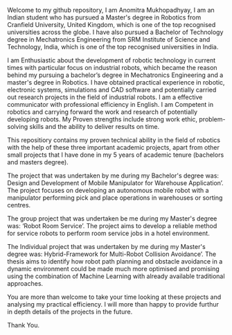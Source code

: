 Welcome to my github repository, I am Anomitra Mukhopadhyay, I am an Indian student who has pursued a Master's degree in Robotics from Cranfield University, United Kingdom, which is one of the top recognised universities across the globe. I have also pursued a Bachelor of Technology degree in Mechatronics Engineering from SRM Institute of Science and Technology, India, which is one of the top recognised universities in India. 

I am Enthusiastic about the development of robotic technology in current times with particular focus on industrial robots, which became the reason behind my pursuing a bachelor’s degree in Mechatronics Engineering and a master's degree in Robotics. I have obtained practical experience in robotic, electronic systems, simulations and CAD software and potentially carried out research projects in the field of industrial robots. I am a effective communicator with professional efficiency in English. I am Competent in robotics and carrying forward the work and research of potentially developing robots. My Proven strengths include strong work ethic, problem-solving skills and the ability to deliver results on time.

This repositiory contains my proven technical ability in the field of robotics with the help of these three important academic projects, apart from other small projects that I have done in my 5 years of academic tenure (bachelors and masters degree).

The project that was undertaken by me during my Bachelor's degree was: Design and Development of Mobile Manipulator for Warehouse Application’. The project focuses on developing an autonomous mobile robot with a manipulator performing pick and place operations in warehouses or sorting centres.

The group project that was undertaken be me during my Master's degree was: ‘Robot Room Service’. The project aims to develop a reliable method for service robots to perform room service jobs in a hotel environment.

The Individual project that was undertaken by me during my Master's degree was: Hybrid-Framework for Multi-Robot Collision Avoidance’. The thesis aims to identify how robot path planning and obstacle avoidance in a dynamic environment could be made much more optimised and promising using the combination of Machine Learning with already available traditional approaches.

You are more than welcome to take your time looking at these projects and analysing my practical efficiency. I will more than happy to provide furthur in depth details of the projects in the future.

Thank You.
